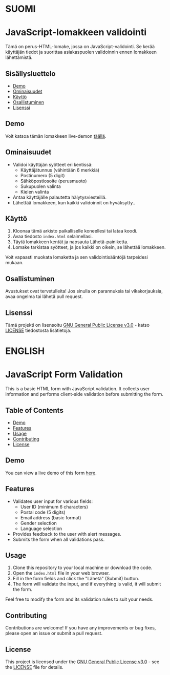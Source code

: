 # SUOMI

# JavaScript-lomakkeen validointi

Tämä on perus-HTML-lomake, jossa on JavaScript-validointi. Se kerää käyttäjän tiedot ja suorittaa asiakaspuolen validoinnin ennen lomakkeen lähettämistä.

## Sisällysluettelo

- [Demo](#demo)
- [Ominaisuudet](#ominaisuudet)
- [Käyttö](#käyttö)
- [Osallistuminen](#osallistuminen)
- [Lisenssi](#lisenssi)

## Demo

Voit katsoa tämän lomakkeen live-demon [täällä](https://yaro101.github.io/411-JavaScript-Lomakkeen-validointi/).

## Ominaisuudet

- Validoi käyttäjän syötteet eri kentissä:
  - Käyttäjätunnus (vähintään 6 merkkiä)
  - Postinumero (5 digit)
  - Sähköpostiosoite (perusmuoto)
  - Sukupuolen valinta
  - Kielen valinta
- Antaa käyttäjälle palautetta hälytysviesteillä.
- Lähettää lomakkeen, kun kaikki validoinnit on hyväksytty..

## Käyttö

1. Kloonaa tämä arkisto paikalliselle koneellesi tai lataa koodi.
2. Avaa tiedosto `index.html` selaimellasi.
3. Täytä lomakkeen kentät ja napsauta Lähetä-painiketta.
4. Lomake tarkistaa syötteet, ja jos kaikki on oikein, se lähettää lomakkeen.

Voit vapaasti muokata lomaketta ja sen validointisääntöjä tarpeidesi mukaan.

## Osallistuminen

Avustukset ovat tervetulleita! Jos sinulla on parannuksia tai vikakorjauksia, avaa ongelma tai lähetä pull request.

## Lisenssi

Tämä projekti on lisensoitu [GNU General Public License v3.0](LICENSE) - katso [LICENSE](LICENSE) tiedostosta lisätietoja.

# ENGLISH

# JavaScript Form Validation

This is a basic HTML form with JavaScript validation. It collects user information and performs client-side validation before submitting the form.

## Table of Contents

- [Demo](#demo)
- [Features](#features)
- [Usage](#usage)
- [Contributing](#contributing)
- [License](#license)

## Demo

You can view a live demo of this form [here](https://yaro101.github.io/411-JavaScript-Lomakkeen-validointi/).

## Features

- Validates user input for various fields:
  - User ID (minimum 6 characters)
  - Postal code (5 digits)
  - Email address (basic format)
  - Gender selection
  - Language selection
- Provides feedback to the user with alert messages.
- Submits the form when all validations pass.

## Usage

1. Clone this repository to your local machine or download the code.
2. Open the `index.html` file in your web browser.
3. Fill in the form fields and click the "Lähetä" (Submit) button.
4. The form will validate the input, and if everything is valid, it will submit the form.

Feel free to modify the form and its validation rules to suit your needs.

## Contributing

Contributions are welcome! If you have any improvements or bug fixes, please open an issue or submit a pull request.

## License

This project is licensed under the [GNU General Public License v3.0](LICENSE) - see the [LICENSE](LICENSE) file for details.
